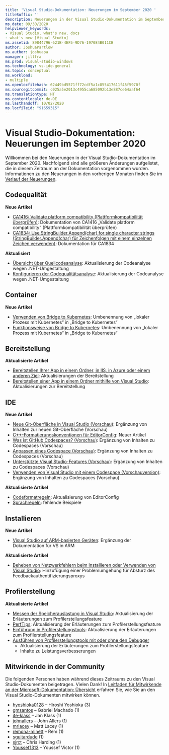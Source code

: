 ```yaml
---
title: 'Visual Studio-Dokumentation: Neuerungen im September 2020 '
titleSuffix: ''
description: Neuerungen in der Visual Studio-Dokumentation im September 2020
ms.date: 09/30/2020
helpviewer_keywords:
- Visual Studio, what's new, docs
- what's new [Visual Studio]
ms.assetid: 89844796-621B-4EF5-9D76-197084B011CB
author: JoshuaPartlow
ms.author: joshuapa
manager: jillfra
ms.prod: visual-studio-windows
ms.technology: vs-ide-general
ms.topic: conceptual
ms.workload:
- multiple
ms.openlocfilehash: 62449bd5571ff72cdf5a1c855417611f45f5970f
ms.sourcegitcommit: c025a5e2013c4955ca685092b13e887ce64aaf64
ms.translationtype: HT
ms.contentlocale: de-DE
ms.lasthandoff: 10/02/2020
ms.locfileid: "91659315"
---
```

# <a name="visual-studio-docs-whats-new-for-september-2020"></a>Visual Studio-Dokumentation: Neuerungen im September 2020

Willkommen bei den Neuerungen in der Visual Studio-Dokumentation im September 2020. Nachfolgend sind alle größeren Änderungen aufgelistet, die in diesem Zeitraum an der Dokumentation vorgenommen wurden. Informationen zu den Neuerungen in den vorherigen Monaten finden Sie im [Verlauf der Neuerungen](whats-new-visual-studio-docs-history.md).

## <a name="code-quality"></a>Codequalität

**Neue Artikel**

- [CA1416: Validate platform compatibility (Plattformkompatibilität überprüfen)](/dotnet/fundamentals/code-analysis/quality-rules/ca1416): Dokumentation von CA1416 „Validate platform compatibility“ (Plattformkompatibilität überprüfen)
- [CA1834: Use StringBuilder.Append(char) for single character strings (StringBuilder.Append(char) für Zeichenfolgen mit einem einzelnen Zeichen verwenden)](/dotnet/fundamentals/code-analysis/quality-rules/ca1834): Dokumentation für CA1834

**Aktualisiert**

- [Übersicht über Quellcodeanalyse](../code-quality/roslyn-analyzers-overview.md): Aktualisierung der Codeanalyse wegen .NET-Umgestaltung
- [Konfigurieren der Codequalitätsanalyse](../code-quality/use-roslyn-analyzers.md): Aktualisierung der Codeanalyse wegen .NET-Umgestaltung

## <a name="containers"></a>Container

**Neue Artikel**

- [Verwenden von Bridge to Kubernetes](../containers/bridge-to-kubernetes.md): Umbenennung von „lokaler Prozess mit Kubernetes“ in „Bridge to Kubernetes“
- [Funktionsweise von Bridge to Kubernetes](../containers/overview-bridge-to-kubernetes.md): Umbenennung von „lokaler Prozess mit Kubernetes“ in „Bridge to Kubernetes“

## <a name="deployment"></a>Bereitstellung

**Aktualisierte Artikel**

- [Bereitstellen Ihrer App in einem Ordner, in IIS, in Azure oder einem anderen Ziel](../deployment/deploying-applications-services-and-components-resources.md): Aktualisierungen der Bereitstellung
- [Bereitstellen einer App in einem Ordner mithilfe von Visual Studio](../deployment/quickstart-deploy-to-local-folder.md): Aktualisierungen zur Bereitstellung

## <a name="ide"></a>IDE

**Neue Artikel**

- [Neue Git-Oberfläche in Visual Studio (Vorschau)](./git-with-visual-studio.md): Ergänzung von Inhalten zur neuen Git-Oberfläche (Vorschau)
- [C++-Formatierungskonventionen für EditorConfig](./cpp-editorconfig-properties.md): Neuer Artikel
- [Was ist GitHub Codespaces? (Vorschau)](./codespaces/codespaces-overview.md): Ergänzung von Inhalten zu Codespaces (Vorschau)
- [Anpassen eines Codespace (Vorschau)](./codespaces/customize-codespaces.md): Ergänzung von Inhalten zu Codespaces (Vorschau)
- [Unterstützte Visual Studio-Features (Vorschau)](./codespaces/supported-features-codespaces.md): Ergänzung von Inhalten zu Codespaces (Vorschau)
- [Verwenden von Visual Studio mit einem Codespace (Vorschauversion)](./codespaces/use-visual-studio-with-codespaces.md): Ergänzung von Inhalten zu Codespaces (Vorschau)

**Aktualisierte Artikel**

- [Codeformatregeln](/dotnet/fundamentals/code-analysis/code-style-rule-options): Aktualisierung von EditorConfig
- [Sprachregeln](/dotnet/fundamentals/code-analysis/style-rules/language-rules): fehlende Beispiele

## <a name="install"></a>Installieren

**Neue Artikel**

- [Visual Studio auf ARM-basierten Geräten](../install/visual-studio-on-arm-devices.md): Ergänzung der Dokumentation für VS in ARM

**Aktualisierte Artikel**

- [Beheben von Netzwerkfehlern beim Installieren oder Verwenden von Visual Studio](../install/troubleshooting-network-related-errors-in-visual-studio.md): Hinzufügung einer Problemumgehung für Absturz des Feedbackauthentifizierungsproxys

## <a name="profiling"></a>Profilerstellung

**Aktualisierte Artikel**

- [Messen der Speicherauslastung in Visual Studio](../profiling/memory-usage.md): Aktualisierung der Erläuterungen zum Profilerstellungsfeature
- [PerfTips](../profiling/perftips.md): Aktualisierung der Erläuterungen zum Profilerstellungsfeature
- [Einführung in Profilerstellungstools](../profiling/profiling-feature-tour.md): Aktualisierung der Erläuterungen zum Profilerstellungsfeature
- [Ausführen von Profilerstellungstools mit oder ohne den Debugger](../profiling/running-profiling-tools-with-or-without-the-debugger.md)
  - Aktualisierung der Erläuterungen zum Profilerstellungsfeature
  - Inhalte zu Leistungsverbesserungen

## <a name="community-contributors"></a>Mitwirkende in der Community

Die folgenden Personen haben während dieses Zeitraums zu den Visual Studio-Dokumenten beigetragen. Vielen Dank! In [Leitfaden für Mitwirkende an der Microsoft-Dokumentation: Übersicht](/contribute/) erfahren Sie, wie Sie an den Visual Studio-Dokumenten mitwirken können.

- [hyoshioka0128](https://github.com/hyoshioka0128) – Hiroshi Yoshioka (3)
- [gmsantos](https://github.com/gmsantos) – Gabriel Machado (1)
- [ite-klass](https://github.com/ite-klass) – Jan Klass (1)
- [johnallers](https://github.com/johnallers) – John Allers (1)
- [mrlacey](https://github.com/mrlacey) – Matt Lacey (1)
- [remona-minett](https://github.com/remona-minett) – Rem (1)
- [sguitardude](https://github.com/sguitardude) (1)
- [sjrct](https://github.com/sjrct) – Chris Harding (1)
- [Youssef1313](https://github.com/Youssef1313) – Youssef Victor (1)
